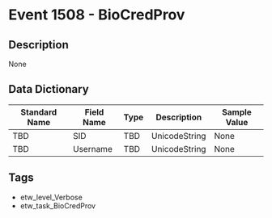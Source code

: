 # Event 1508 - BioCredProv

## Description
None

## Data Dictionary
|Standard Name|Field Name|Type|Description|Sample Value|
|---|---|---|---|---|
|TBD|SID|TBD|UnicodeString|None|None|
|TBD|Username|TBD|UnicodeString|None|None|

## Tags
* etw_level_Verbose
* etw_task_BioCredProv